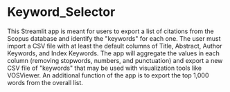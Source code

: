 # Keyword_Selector
This Streamlit app is meant for users to export a list of citations from the Scopus database and identify the "keywords" for each one. The user must import a CSV file with at least the default columns of Title, Abstract, Author Keywords, and Index Keywords. The app will aggregate the values in each column (removing stopwords, numbers, and punctuation) and export a new CSV file of "keywords" that may be used with visualization tools like VOSViewer. An additional function of the app is to export the top 1,000 words from the overall list.
